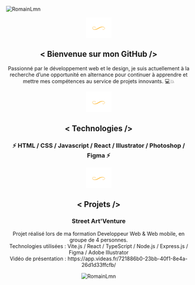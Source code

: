 ![RomainLmn](https://github.com/RomainLmn44/RomainLmn/blob/main/prez2.jpg)

<section align="center">

 ![RomainLmn](https://github.com/RomainLmn44/RomainLmn/blob/main/formgraf3.png)

<h1> < Bienvenue sur mon GitHub /> </h1>


 
<p> Passionné par le développement web et le design, je suis actuellement à la recherche d’une opportunité en alternance pour continuer à apprendre et mettre mes compétences au service de projets innovants. &#x1F4BB;&#x1F4A5; </p>


 ![RomainLmn](https://github.com/RomainLmn44/RomainLmn/blob/main/formgraf3.png)
<h2> < Technologies /> </h2>

<h3> &#x26A1; HTML / CSS / Javascript / React / Illustrator / Photoshop / Figma  &#x26A1;   </h3>

 ![RomainLmn](https://github.com/RomainLmn44/RomainLmn/blob/main/formgraf3.png)

 <h2> < Projets /> </h2>

  <h3> Street Art'Venture </h3>
 <p> Projet réalisé lors de ma formation Developpeur Web & Web mobile, en groupe de 4 personnes.
 <br/> Technologies utilisées : Vite.js / React / TypeScript / Node.js / Express.js / Figma / Adobe Illustrator
  <br/> Vidéo de présentation : https://app.videas.fr/721886b0-23bb-40f1-8e4a-26d1d33ffcfb/ 
 </p>
  
 ![RomainLmn](https://github.com/RomainLmn44/RomainLmn44/blob/main/StreetArtVenture.jpg)

</section>

